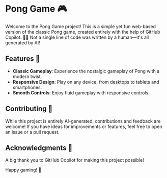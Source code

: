 # Pong Game 🎮

Welcome to the Pong Game project! This is a simple yet fun web-based version of the classic Pong game, created entirely with the help of GitHub Copilot. 🤖✨ Not a single line of code was written by a human—it's all generated by AI!

## Features 🌟

- **Classic Gameplay**: Experience the nostalgic gameplay of Pong with a modern twist.
- **Responsive Design**: Play on any device, from desktops to tablets and smartphones.
- **Smooth Controls**: Enjoy fluid gameplay with responsive controls.

## Contributing 🤝

While this project is entirely AI-generated, contributions and feedback are welcome! If you have ideas for improvements or features, feel free to open an issue or a pull request.

## Acknowledgments 🙌

A big thank you to GitHub Copilot for making this project possible!

Happy gaming! 🎉
